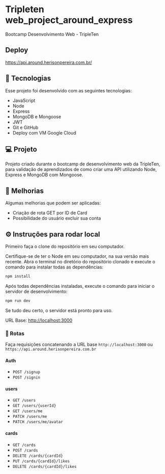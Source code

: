 # Tripleten web_project_around_express

Bootcamp Desenvolvimento Web - TripleTen

## Deploy

https://api.around.herisonpereira.com.br/

## 🚀 Tecnologias

Esse projeto foi desenvolvido com as seguintes tecnologias:

- JavaScript
- Node
- Express
- MongoDB e Mongoose
- JWT
- Git e GitHub
- Deploy com VM Google Cloud

## 💻 Projeto

Projeto criado durante o bootcamp de desenvolvimento web da TripleTen, para validação de aprendizados de como criar uma API utilizando Node, Express e MongoDB com Mongoose.

## 🧪 Melhorias

Algumas melhorias que podem ser aplicadas:

- Criação de rota GET por ID de Card
- Possibilidade do usuário excluir sua conta

## ⚙ Instruções para rodar local

Primeiro faça o clone do repositório em seu computador.

Certifique-se de ter o Node em seu computador, na sua versão mais recente. Abra o terminal no diretório do repositório clonado e execute o comando para instalar todas as dependências:

```bash
npm install
```

Após todas dependências instaladas, execute o comando para iniciar o servidor de desenvolvimento:

```bash
npm run dev
```

Se tudo deu certo, o servidor está pronto para uso.

URL Base: [http://localhost:3000](http://localhost:3000)

### 🚦 Rotas

Faça requisições concatenando a URL base `http://localhost:3000` ou `https://api.around.herisonpereira.com.br`

#### Auth

- `POST /signup`
- `POST /signin`

#### users

- `GET /users`
- `GET /users/{userId}`
- `GET /users/me`
- `PATCH /users/me`
- `PATCH /users/me/avatar`

#### cards

- `GET /cards`
- `POST /cards`
- `DELETE /cards/{cardId}`
- `PUT /cards/{cardId}/likes`
- `DELETE /cards/{cardId}/likes`
